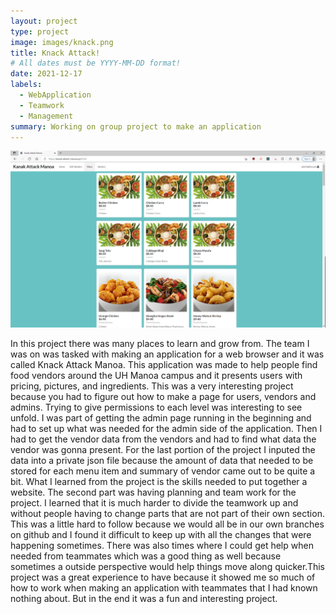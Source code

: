```yaml
---
layout: project
type: project
image: images/knack.png
title: Knack Attack!
# All dates must be YYYY-MM-DD format!
date: 2021-12-17
labels:
  - WebApplication
  - Teamwork
  - Management
summary: Working on group project to make an application
---
```


<div class="ui small rounded images">
	
  <img  class="ui image" src="../images/knack.png" >


</div>

In this project there was many places to learn and grow from. The team I was on was tasked with making an application for a web browser and it was called Knack Attack Manoa. This application was made to help people find food vendors around the UH Manoa campus and it presents users with pricing, pictures, and ingredients. This was a very interesting project because you had to figure out how to make a page for users, vendors and admins. Trying to give permissions to each level was interesting to see unfold. I was part of getting the admin page running in the beginning and had to set up what was needed for the admin side of the application. Then I had to get the vendor data from the vendors and had to find what data the vendor was gonna present. For the last portion of the project I inputed the data into a private json file because the amount of data that needed to be stored for each menu item and summary of vendor came out to be quite a bit. What I learned from the project is the skills needed to put together a website. 
The second part was having planning and team work for the project. I learned that it is much harder to divide the teamwork up and without people having to change parts that are not part of their own section. This was a little hard to follow because we would all be in our own branches on github and I found it difficult to keep up with all the changes that were happening sometimes. There was also times where I could get help when needed from teammates which was a good thing as well because sometimes a outside perspective would help things move along quicker.This project was a great experience to have because it showed me so much of how to work when making an application with teammates that I had known nothing about. But in the end it was a fun and interesting project.  
